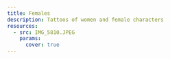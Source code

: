 ```yaml
---
title: Females
description: Tattoos of women and female characters
resources:
  - src: IMG_5810.JPEG
    params:
      cover: true
---
```

